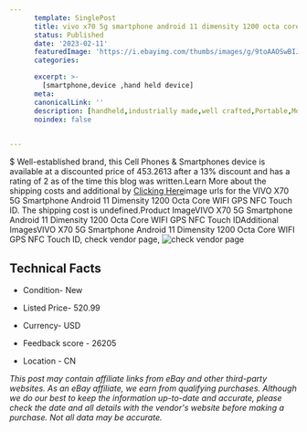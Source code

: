 ```yaml
---
      template: SinglePost
      title: vivo x70 5g smartphone android 11 dimensity 1200 octa core wifi gps nfc touch id
      status: Published
      date: '2023-02-11'
      featuredImage: 'https://i.ebayimg.com/thumbs/images/g/9toAAOSwBIJhU9q9/s-l225.jpg'
      categories: 

      excerpt: >-
        [smartphone,device ,hand held device]
      meta:
      canonicalLink: ''
      description: [handheld,industrially made,well crafted,Portable,Mobile,Compact,Convenient,Lightweight,Maneuverable,Man-portable,Miniature,Carriable,Hand-held,Light,Holdable,Transportable,Mobile device,Pocket-sized,On-the-go,Wireless,Cordless,Compact size,Convenient size, smartphone,device ,hand held device]
      noindex: false

        
---
```

$
    Well-established brand, this Cell Phones & Smartphones device is available at a discounted price of 453.2613 after a 13% discount and has a rating of 2 as of the time this blog was written.Learn More about the shipping costs and additional by [Clicking Here](https://www.ebay.com/itm/174960388288?hash=item28bc73a8c0%3Ag%3A9toAAOSwBIJhU9q9&mkevt=1&mkcid=1&mkrid=711-53200-19255-0&campid=%253CePNCampaignId%253E&customid=%253CreferenceId%253E&toolid=10049)image urls for the VIVO X70 5G Smartphone Android 11 Dimensity 1200 Octa Core WIFI GPS NFC Touch ID. The shipping cost is undefined.Product ImageVIVO X70 5G Smartphone Android 11 Dimensity 1200 Octa Core WIFI GPS NFC Touch IDAdditional ImagesVIVO X70 5G Smartphone Android 11 Dimensity 1200 Octa Core WIFI GPS NFC Touch ID, check vendor page, ![check vendor page](https://origin-galleryplus.ebayimg.com/ws/web/174960388288_2_0_1/225x225.jpg,https://origin-galleryplus.ebayimg.com/ws/web/174960388288_3_0_1/225x225.jpg,https://origin-galleryplus.ebayimg.com/ws/web/174960388288_4_0_1/225x225.jpg,https://origin-galleryplus.ebayimg.com/ws/web/174960388288_5_0_1/225x225.jpg,https://origin-galleryplus.ebayimg.com/ws/web/174960388288_6_0_1/225x225.jpg,https://origin-galleryplus.ebayimg.com/ws/web/174960388288_7_0_1/225x225.jpg,https://origin-galleryplus.ebayimg.com/ws/web/174960388288_8_0_1/225x225.jpg)
    
    

 ## Technical Facts 



     
      

 - Condition- New 


      

 - Listed Price- 520.99 


      

 - Currency- USD 


      

 - Feedback score - 26205 


      

 - Location - CN 


      
      

 *_This post may contain affiliate links from eBay and other third-party websites. As an eBay affiliate, we earn from qualifying purchases. Although we do our best to keep the information up-to-date and accurate, please check the date and all details with the vendor's website before making a purchase. Not all data may be accurate._*



    
    
    
    
    